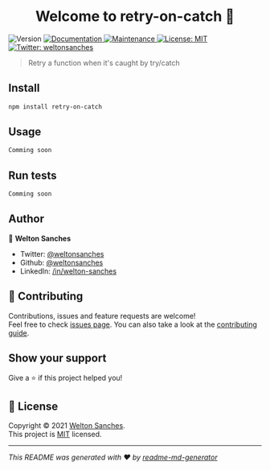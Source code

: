 <h1 align="center">Welcome to retry-on-catch 👋</h1>
<p>
  <img alt="Version" src="https://img.shields.io/badge/version-1.0.0-blue.svg?cacheSeconds=2592000" />
  <a href="https://github.com/weltonsanches/retry-on-catch#readme" target="_blank">
    <img alt="Documentation" src="https://img.shields.io/badge/documentation-yes-brightgreen.svg" />
  </a>
  <a href="https://github.com/weltonsanches/retry-on-catch/graphs/commit-activity" target="_blank">
    <img alt="Maintenance" src="https://img.shields.io/badge/Maintained%3F-yes-green.svg" />
  </a>
  <a href="https://github.com/weltonsanches/retry-on-catch/blob/main/LICENSE" target="_blank">
    <img alt="License: MIT" src="https://img.shields.io/github/license/weltonsanches/retry-on-catch" />
  </a>
  <a href="https://twitter.com/weltonsanches" target="_blank">
    <img alt="Twitter: weltonsanches" src="https://img.shields.io/twitter/follow/weltonsanches.svg?style=social" />
  </a>
</p>

> Retry a function when it's caught by try/catch


## Install

```sh
npm install retry-on-catch
```

## Usage

```sh
Comming soon
```

## Run tests

```sh
Comming soon
```

## Author

👤 **Welton Sanches**

* Twitter: [@weltonsanches](https://twitter.com/weltonsanches)
* Github: [@weltonsanches](https://github.com/weltonsanches)
* LinkedIn: [/in/welton-sanches](https://linkedin.com/in/welton-sanches/)

## 🤝 Contributing

Contributions, issues and feature requests are welcome!<br />Feel free to check [issues page](https://github.com/weltonsanches/retry-on-catch/issues). You can also take a look at the [contributing guide](https://github.com/weltonsanches/retry-on-catch/blob/main/CONTRIBUTING.md).

## Show your support

Give a ⭐️ if this project helped you!

## 📝 License

Copyright © 2021 [Welton Sanches](https://github.com/weltonsanches).<br />
This project is [MIT](https://github.com/weltonsanches/retry-on-catch/blob/main/LICENSE) licensed.

***
_This README was generated with ❤️ by [readme-md-generator](https://github.com/kefranabg/readme-md-generator)_
